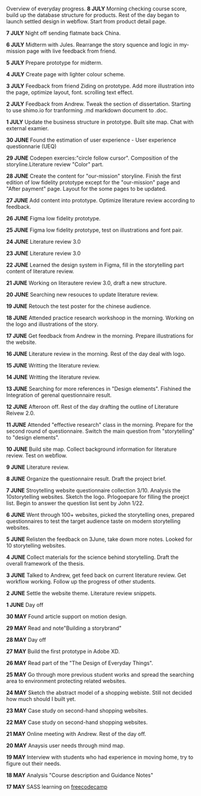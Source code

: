 Overview of everyday progress.
**8 JULY**
Morning checking course score, build up the database structure for products. Rest of the day began to launch settled design in webflow. Start from product detail page.

**7 JULY**
Night off sending flatmate back China.

**6 JULY**
Midterm with Jules. Rearrange the story squence and logic in my-mission page with live feedback from friend.

**5 JULY**
Prepare prototype for midterm.

**4 JULY**
Create page with lighter colour scheme.

**3 JULY**
Feedback from friend Ziding on prototype. Add more illustration into the page, optimize layout, font. scrolling text effect.

**2 JULY**
Feedback from Andrew. Tweak the section of dissertation. Starting to use shimo.io for tranforming .md markdown document to .doc.

**1 JULY**
Update the business structure in prototype. Built site map. Chat with external examier.

**30 JUNE**
Found the estimation of user experience - User experience questionnarie (UEQ)

**29 JUNE**
Codepen exercies:"circle follow cursor". Composition of the storyline.Literature review "Color" part.

**28 JUNE**
Create the content for "our-mission" storyline. Finish the first edition of low fidelity prototype except for the "our-mission" page and "After payment" page. Layout for the some pages to be updated.

**27 JUNE**
Add content into prototype. Optimize literature review according to feedback.

**26 JUNE**
Figma low fidelity prototype.

**25 JUNE**
Figma low fidelity prototype, test on illustrations and font pair.

**24 JUNE**
Literature review 3.0

**23 JUNE**
Literature review 3.0

**22 JUNE**
Learned the design system in Figma, fill in the storytelling part content of literature review.

**21 JUNE**
Working on literautere review 3.0, draft a new structure.

**20 JUNE**
Searching new resouces to update literature review.

**19 JUNE**
Retouch the test poster for the chinese audience.

**18 JUNE**
Attended practice research workshoop in the morning. Working on the logo and illustrations of the story.

**17 JUNE**
Get feedback from Andrew in the morning. Prepare illustrations for the website.

**16 JUNE**
Literature review in the morning. Rest of the day deal with logo.

**15 JUNE**
Writting the literature review.

**14 JUNE**
Writting the literature review.

**13 JUNE**
Searching for more references in "Design elements". Fishined the Integration of gerenal questionnaire result.

**12 JUNE**
Afteroon off. Rest of the day drafting the outline of Literature Reivew 2.0.

**11 JUNE**
Attended "effective research" class in the morning. Prepare for the second round of questionnaire. Switch the main question from "storytelling" to "design elements".

**10 JUNE**
Build site map. Collect background information for literature review. Test on webflow.

**9 JUNE**
Literature review.

**8 JUNE**
Organize the questionnaire result. Draft the project brief.

**7 JUNE**
Stroytelling website questionnaire collection 3/10. Analysis the 10storytelling websites. Sketch the logo. Prlogoepare for filling the proejct list. Begin to answer the question list sent by John 1/22.

**6 JUNE**
Went through 100+ websites, picked the storytelling ones, prepared questionnaires to test the target audience taste on modern storytelling websites.

**5 JUNE**
Relisten the feedback on 3June, take down more notes. Looked for 10 storytelling websites.

**4 JUNE**
Collect materials for the science behind storytelling. Draft the overall framework of the thesis.

**3 JUNE**
Talked to Andrew, get feed back on current literature review. Get workflow working. Follow up the progress of other students.

**2 JUNE**
Settle the website theme. Literature review snippets.

**1 JUNE**
Day off

**30 MAY**
Found article support on motion design.

**29 MAY**
Read and note"Building a storybrand"

**28 MAY**
Day off

**27 MAY**
Build the first prototype in Adobe XD.

**26 MAY**
Read part of the "The Design of Everyday Things".

**25 MAY**
Go through more previous student works and spread the searching area to environment protecting related websites.

**24 MAY**
Sketch the abstract model of a shopping webiste. Still not decided how much should I built yet.

**23 MAY**
Case study on second-hand shopping websites.

**22 MAY**
Case study on second-hand shopping websites.

**21 MAY**
Online meeting with Andrew. Rest of the day off.

**20 MAY**
Anaysis user needs through mind map.

**19 MAY**
Interview with students who had experience in moving home, try to figure out their needs.

**18 MAY**
Analysis "Course description and Guidance Notes"

**17 MAY**
SASS learning on [freecodecamp](https://www.freecodecamp.org/ "freecodecamp")
